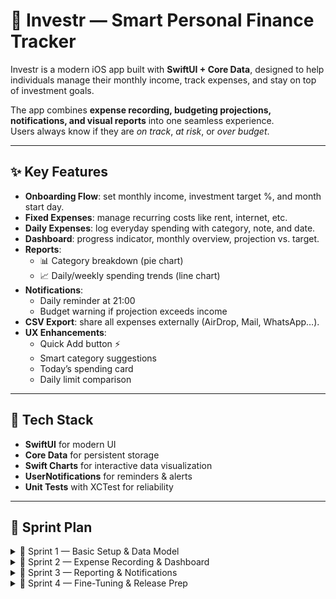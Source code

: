 # 📱 Investr — Smart Personal Finance Tracker  

Investr is a modern iOS app built with **SwiftUI + Core Data**, designed to help individuals manage their monthly income, track expenses, and stay on top of investment goals.  

The app combines **expense recording, budgeting projections, notifications, and visual reports** into one seamless experience.  
Users always know if they are *on track*, *at risk*, or *over budget*.  

---

## ✨ Key Features  

- **Onboarding Flow**: set monthly income, investment target %, and month start day.  
- **Fixed Expenses**: manage recurring costs like rent, internet, etc.  
- **Daily Expenses**: log everyday spending with category, note, and date.  
- **Dashboard**: progress indicator, monthly overview, projection vs. target.  
- **Reports**:  
  - 📊 Category breakdown (pie chart)  
  - 📈 Daily/weekly spending trends (line chart)  
- **Notifications**:  
  - Daily reminder at 21:00  
  - Budget warning if projection exceeds income  
- **CSV Export**: share all expenses externally (AirDrop, Mail, WhatsApp…).  
- **UX Enhancements**:  
  - Quick Add button ⚡  
  - Smart category suggestions  
  - Today’s spending card  
  - Daily limit comparison  

---

## 🚀 Tech Stack  
- **SwiftUI** for modern UI  
- **Core Data** for persistent storage  
- **Swift Charts** for interactive data visualization  
- **UserNotifications** for reminders & alerts  
- **Unit Tests** with XCTest for reliability  

---

## 📅 Sprint Plan  

<details>
<summary>🚀 Sprint 1 — Basic Setup & Data Model</summary>

## 🎯 Objective  
Set up the core structure of the iOS app, design the data model, and implement the initial user flow: onboarding + fixed expenses management.  

---

## 🛠️ Implemented Features  

### 1. Project Setup  
- iOS project created with **SwiftUI + Core Data**.  
- `PersistenceController` configured for permanent data storage.  

### 2. Data Model (Core Data Entities)  
- **UserProfile**  
  - `monthlyIncome: Double`  
  - `targetPercentage: Double`  
  - `startDay: Int16`  
- **FixedExpense**  
  - `name: String`  
  - `amount: Double`  
  - `category: String`  
  - `recurrence: String`  
- **DailyExpense** *(prepared for Sprint 2)*  
  - `amount: Double`  
  - `category: String`  
  - `date: Date`  
  - `note: String`  

### 3. Onboarding Flow 👤  
- First launch → user enters **monthly income, target investment percentage, and month start day**.  
- Data is saved into Core Data.  
- `@AppStorage("hasOnboarded")` ensures onboarding runs only once.  

### 4. Fixed Expenses CRUD 💸  
- **List**: All fixed expenses are displayed.  
- **Add**: New expense form implemented.  
- **Delete**: Swipe to delete enabled.  
- **Edit**: Swipe action opens edit form, changes are saved.  

---

## ✅ Acceptance Criteria  
- User profile is **persistently stored** after onboarding.  
- Fixed expenses can be **added, deleted, edited**, and data is preserved after app restart.  

---

## 🔜 Next Step (Sprint 2)  
- Dashboard screen with:  
  - 📊 Progress indicator (green / yellow / red)  
  - 💵 Monthly overview (income, fixed expenses, spending projection)  
  - 📈 Graphs for daily spending  

</details>


<details>
<summary>🚀 Sprint 2 — Expense Recording & Dashboard</summary>

## 🎯 Objective  
Implement daily expense entry and dashboard with financial overview, projections, and risk indicators.  

---

## 🛠️ Implemented Features  

### 1. Daily Expense Recording  
- **AddDailyExpenseView**: form for amount, category, note, and date.  
- Data saved to Core Data and instantly reflected in Dashboard.  

### 2. Dashboard Overview 📊  
- Displays **income, fixed expenses, daily spent, remaining days, and target investment**.  
- Progress indicator with **color (green / yellow / red)** and percentage.  
- Projection row showing **current vs. projected spending**.  
- **Bar chart** of daily expenses (using Swift Charts).  

### 3. Projection & Risk Manager ⚙️  
- **FinanceManager service** created to calculate:  
  - Fixed total, daily spent, remaining days  
  - Spending projection vs. income  
  - Risk status → *On Track / At Risk / Over Budget*  

---

## ✅ Acceptance Criteria  
- Dashboard updates dynamically as daily expenses are added.  
- Progress color and text change based on projection.  
- Data persists with Core Data integration.  

---

## 🔜 Next Step (Sprint 3)  
- **Reporting**: category breakdown (pie chart) & daily trend (line chart).  
- **Notifications**: daily reminder to log expenses.  

</details>


<details>
<summary>🚀 Sprint 3 — Reporting & Notifications</summary>

## 🎯 Objective  
Provide insights through visual reports and engage the user with smart notifications.  

---

## 🛠️ Implemented Features  

### 1. Reporting 📊  
- **CategoryPieChart**: shows category breakdown of both fixed and daily expenses.  
- **Daily Expense Trend (Line Chart)**: visualizes spending trend across the month.  

### 2. Notifications 🔔  
- **Daily Reminder**: scheduled at 21:00 to remind users to log expenses.  
- **Budget Warning**: triggered instantly when projection exceeds monthly income (status = red).  

---

## ✅ Acceptance Criteria  
- Reports filter data correctly per month.  
- User receives a reminder every evening.  
- User receives a push notification when budget enters red zone.  

---

## 🔜 Next Step (Sprint 4)  
- Fine-tuning: CSV export, advanced UX features, and unit tests.  

</details>


<details>
<summary>🚀 Sprint 4 — Fine-Tuning & Release Prep</summary>

## 🎯 Objective  
Polish the app with export, tests, and UX improvements to ensure smooth user experience and readiness for release.  

---

## 🛠️ Implemented Features  

### 1. Data Export 📤  
- **CSV Export**: daily and fixed expenses exported together via share sheet (AirDrop, Mail, etc).  

### 2. Unit Tests ✅  
- **FinanceManagerTests**: covers green/yellow/red scenarios.  
- **DailyExpenseTests**: verifies adding, fetching, and deleting expenses.  

### 3. UX Enhancements 🎨  
- **Quick Add Button**: fast expense entry from Dashboard.  
- **Category Suggestions**: recently used categories displayed as quick buttons.  
- **Today’s Spending Card**: shows only today’s total spending.  
- **Daily Limit Card**: compares today’s spending with average daily limit → “Good ✅” or “Limit exceeded ❌”.  

---

## ✅ Acceptance Criteria  
- App is stable and passes all unit tests.  
- User can quickly add and categorize expenses.  
- CSV export produces valid file and can be shared externally.  
- Dashboard provides clear insights (progress, today’s spending, daily limit, charts).  

---

## 🏁 Status  
**App ready for initial release 🚀**  

</details>
